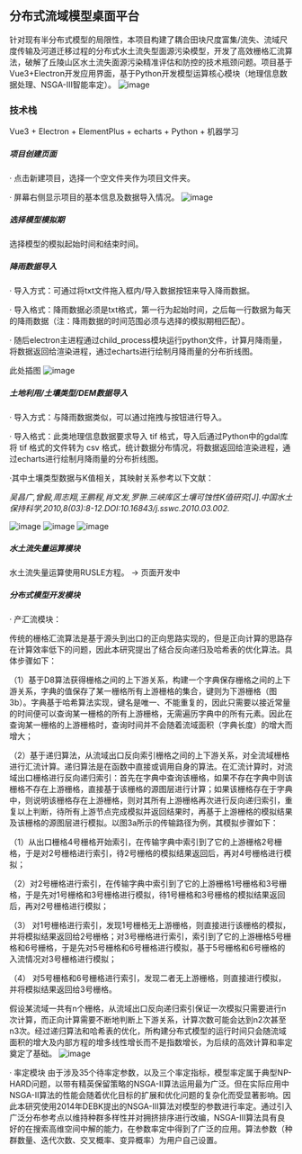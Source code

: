 ## 分布式流域模型桌面平台

针对现有半分布式模型的局限性，本项目构建了耦合田块尺度富集/流失、流域尺度传输及河道迁移过程的分布式水土流失型面源污染模型，开发了高效栅格汇流算法，破解了丘陵山区水土流失面源污染精准评估和防控的技术瓶颈问题。项目基于Vue3+Electron开发应用界面，基于Python开发模型运算核心模块（地理信息数据处理、NSGA-III智能率定）。
![image](https://github.com/OstrichZkh/nps_model/blob/main/preview/flowcharts.jpg)

### 技术栈

Vue3 + Electron + ElementPlus + echarts + Python + 机器学习

##### 项目创建页面

· 点击新建项目，选择一个空文件夹作为项目文件夹。

· 屏幕右侧显示项目的基本信息及数据导入情况。
![image](https://github.com/OstrichZkh/nps_model/blob/main/preview/homepage.jpg)

##### 选择模型模拟期

选择模型的模拟起始时间和结束时间。

##### 降雨数据导入

· 导入方式：可通过将txt文件拖入框内/导入数据按钮来导入降雨数据。

· 导入格式：降雨数据必须是txt格式，第一行为起始时间，之后每一行数据为每天的降雨数据（注：降雨数据的时间范围必须与选择的模拟期相匹配）。

· 随后electron主进程通过child_process模块运行python文件，计算月降雨量，将数据返回给渲染进程，通过echarts进行绘制月降雨量的分布折线图。

此处插图
![image](https://github.com/OstrichZkh/nps_model/blob/main/preview/rainfall.jpg)

##### 土地利用/土壤类型/DEM数据导入

· 导入方式：与降雨数据类似，可以通过拖拽与按钮进行导入。

· 导入格式：此类地理信息数据要求导入 tif 格式，导入后通过Python中的gdal库将 tif 格式的文件转为 csv 格式，统计数据分布情况，将数据返回给渲染进程，通过echarts进行绘制月降雨量的分布折线图。

·其中土壤类型数据与K值相关，其映射关系参考以下文献：

*吴昌广,曾毅,周志翔,王鹏程,肖文发,罗翀.三峡库区土壤可蚀性K值研究[J].中国水土保持科学,2010,8(03):8-12.DOI:10.16843/j.sswc.2010.03.002.*

![image](https://github.com/OstrichZkh/nps_model/blob/main/preview/landuse.jpg)
![image](https://github.com/OstrichZkh/nps_model/blob/main/preview/soiltype.jpg)
![image](https://github.com/OstrichZkh/nps_model/blob/main/preview/DEM.jpg)
##### 水土流失量运算模块

水土流失量运算使用RUSLE方程。 -> 页面开发中

##### 分布式模型开发模块

· 产汇流模块：

传统的栅格汇流算法是基于源头到出口的正向思路实现的，但是正向计算的思路存在计算效率低下的问题，因此本研究提出了结合反向递归及哈希表的优化算法。具体步骤如下：

（1）基于D8算法获得栅格之间的上下游关系，构建一个字典保存栅格之间的上下游关系，字典的值保存了某一栅格所有上游栅格的集合，键则为下游栅格（图3b）。字典基于哈希算法实现，键名是唯一、不能重复的，因此只需要以接近常量的时间便可以查询某一栅格的所有上游栅格，无需遍历字典中的所有元素。因此在查询某一栅格的上游栅格时，查询时间并不会随着流域面积（字典长度）的增大而增大；

（2）基于递归算法，从流域出口反向索引栅格之间的上下游关系，对全流域栅格进行汇流计算。递归算法是在函数中直接或调用自身的算法。在汇流计算时，对流域出口栅格进行反向递归索引：首先在字典中查询该栅格，如果不存在字典中则该栅格不存在上游栅格，直接基于该栅格的源图层进行计算；如果该栅格存在于字典中，则说明该栅格存在上游栅格，则对其所有上游栅格再次进行反向递归索引，重复以上判断，待所有上游节点完成模拟并返回结果时，再基于上游栅格的模拟结果及该栅格的源图层进行模拟。以图3a所示的传输路径为例，其模拟步骤如下：

（1）从出口栅格4号栅格开始索引，在传输字典中索引到了它的上游栅格2号栅格，于是对2号栅格进行索引，待2号栅格的模拟结果返回后，再对4号栅格进行模拟；

（2）对2号栅格进行索引，在传输字典中索引到了它的上游栅格1号栅格和3号栅格，于是先对1号栅格和3号栅格进行模拟，待1号栅格和3号栅格的模拟结果返回后，再对2号栅格进行模拟；

（3） 对1号栅格进行索引，发现1号栅格无上游栅格，则直接进行该栅格的模拟，并将模拟结果返回给2号栅格；对3号栅格进行索引，索引到了它的上游栅格5号栅格和6号栅格，于是先对5号栅格和6号栅格进行模拟，基于5号栅格和6号栅格的入流情况对3号栅格进行模拟；

（4） 对5号栅格和6号栅格进行索引，发现二者无上游栅格，则直接进行模拟，并将模拟结果返回给3号栅格。

假设某流域一共有n个栅格，从流域出口反向递归索引保证一次模拟只需要进行n次计算，而正向计算需要不断地判断上下游关系，计算次数可能会达到n2次甚至n3次。经过递归算法和哈希表的优化，所构建分布式模型的运行时间只会随流域面积的增大及内部方程的增多线性增长而不是指数增长，为后续的高效计算和率定奠定了基础。
![image](https://github.com/OstrichZkh/nps_model/blob/main/preview/D8.jpg)

· 率定模块
由于涉及35个待率定参数，以及三个率定指标，模型率定属于典型NP-HARD问题，以带有精英保留策略的NSGA-II算法运用最为广泛。但在实际应用中NSGA-II算法的性能会随着优化目标的扩展和优化问题的复杂化而受显著影响。因此本研究使用2014年DEBK提出的NSGA-III算法对模型的参数进行率定。通过引入广泛分布参考点以维持种群多样性并对拥挤排序进行改编，NSGA-III算法具有良好的在搜索高维空间中解的能力，在参数率定中得到了广泛的应用。算法参数（种群数量、迭代次数、交叉概率、变异概率）为用户自己设置。
